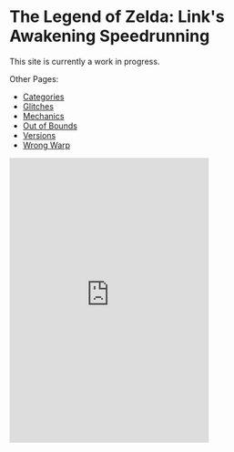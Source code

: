 # The Legend of Zelda: Link's Awakening Speedrunning

This site is currently a work in progress.

Other Pages:

* [Categories](/categories)
* [Glitches](/glitches)
* [Mechanics](/mechanics)
* [Out of Bounds](/oob)
* [Versions](/versions)
* [Wrong Warp](/ww)

<iframe src="https://discord.com/widget?id=104260235236999168&theme=dark" width="350" height="500" allowtransparency="true" frameborder="0" sandbox="allow-popups allow-popups-to-escape-sandbox allow-same-origin allow-scripts"></iframe>
